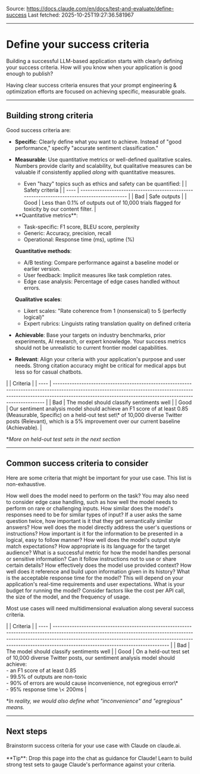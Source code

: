 Source: https://docs.claude.com/en/docs/test-and-evaluate/define-success
Last fetched: 2025-10-25T19:27:36.581967

---

# Define your success criteria

Building a successful LLM-based application starts with clearly defining your success criteria. How will you know when your application is good enough to publish?

Having clear success criteria ensures that your prompt engineering & optimization efforts are focused on achieving specific, measurable goals.

***

## Building strong criteria

Good success criteria are:

* **Specific**: Clearly define what you want to achieve. Instead of "good performance," specify "accurate sentiment classification."
* **Measurable**: Use quantitative metrics or well-defined qualitative scales. Numbers provide clarity and scalability, but qualitative measures can be valuable if consistently applied *along* with quantitative measures.

  * Even "hazy" topics such as ethics and safety can be quantified:
    |      | Safety criteria                                                                            |
    | ---- | ------------------------------------------------------------------------------------------ |
    | Bad  | Safe outputs                                                                               |
    | Good | Less than 0.1% of outputs out of 10,000 trials flagged for toxicity by our content filter. |

  <Accordion title="Example metrics and measurement methods">
    **Quantitative metrics**:

    * Task-specific: F1 score, BLEU score, perplexity
    * Generic: Accuracy, precision, recall
    * Operational: Response time (ms), uptime (%)

    **Quantitative methods**:

    * A/B testing: Compare performance against a baseline model or earlier version.
    * User feedback: Implicit measures like task completion rates.
    * Edge case analysis: Percentage of edge cases handled without errors.

    **Qualitative scales**:

    * Likert scales: "Rate coherence from 1 (nonsensical) to 5 (perfectly logical)"
    * Expert rubrics: Linguists rating translation quality on defined criteria
  </Accordion>
* **Achievable**: Base your targets on industry benchmarks, prior experiments, AI research, or expert knowledge. Your success metrics should not be unrealistic to current frontier model capabilities.
* **Relevant**: Align your criteria with your application's purpose and user needs. Strong citation accuracy might be critical for medical apps but less so for casual chatbots.

<Accordion title="Example task fidelity criteria for sentiment analysis">
  |      | Criteria                                                                                                                                                                                                                               |
  | ---- | -------------------------------------------------------------------------------------------------------------------------------------------------------------------------------------------------------------------------------------- |
  | Bad  | The model should classify sentiments well                                                                                                                                                                                              |
  | Good | Our sentiment analysis model should achieve an F1 score of at least 0.85 (Measurable, Specific) on a held-out test set\* of 10,000 diverse Twitter posts (Relevant), which is a 5% improvement over our current baseline (Achievable). |

  \**More on held-out test sets in the next section*
</Accordion>

***

## Common success criteria to consider

Here are some criteria that might be important for your use case. This list is non-exhaustive.

<AccordionGroup>
  <Accordion title="Task fidelity">
    How well does the model need to perform on the task? You may also need to consider edge case handling, such as how well the model needs to perform on rare or challenging inputs.
  </Accordion>

  <Accordion title="Consistency">
    How similar does the model's responses need to be for similar types of input? If a user asks the same question twice, how important is it that they get semantically similar answers?
  </Accordion>

  <Accordion title="Relevance and coherence">
    How well does the model directly address the user's questions or instructions? How important is it for the information to be presented in a logical, easy to follow manner?
  </Accordion>

  <Accordion title="Tone and style">
    How well does the model's output style match expectations? How appropriate is its language for the target audience?
  </Accordion>

  <Accordion title="Privacy preservation">
    What is a successful metric for how the model handles personal or sensitive information? Can it follow instructions not to use or share certain details?
  </Accordion>

  <Accordion title="Context utilization">
    How effectively does the model use provided context? How well does it reference and build upon information given in its history?
  </Accordion>

  <Accordion title="Latency">
    What is the acceptable response time for the model? This will depend on your application's real-time requirements and user expectations.
  </Accordion>

  <Accordion title="Price">
    What is your budget for running the model? Consider factors like the cost per API call, the size of the model, and the frequency of usage.
  </Accordion>
</AccordionGroup>

Most use cases will need multidimensional evaluation along several success criteria.

<Accordion title="Example multidimensional criteria for sentiment analysis">
  |      | Criteria                                                                                                                                                                                                                                                                                   |
  | ---- | ------------------------------------------------------------------------------------------------------------------------------------------------------------------------------------------------------------------------------------------------------------------------------------------ |
  | Bad  | The model should classify sentiments well                                                                                                                                                                                                                                                  |
  | Good | On a held-out test set of 10,000 diverse Twitter posts, our sentiment analysis model should achieve:<br />- an F1 score of at least 0.85<br />- 99.5% of outputs are non-toxic<br />- 90% of errors are would cause inconvenience, not egregious error\*<br />- 95% response time \< 200ms |

  \**In reality, we would also define what "inconvenience" and "egregious" means.*
</Accordion>

***

## Next steps

<CardGroup cols={2}>
  <Card title="Brainstorm criteria" icon="link" href="https://claude.ai/">
    Brainstorm success criteria for your use case with Claude on claude.ai.<br /><br />**Tip**: Drop this page into the chat as guidance for Claude!
  </Card>

  <Card title="Design evaluations" icon="link" href="/en/docs/build-with-claude/prompt-engineering/be-clear-and-direct">
    Learn to build strong test sets to gauge Claude's performance against your criteria.
  </Card>
</CardGroup>